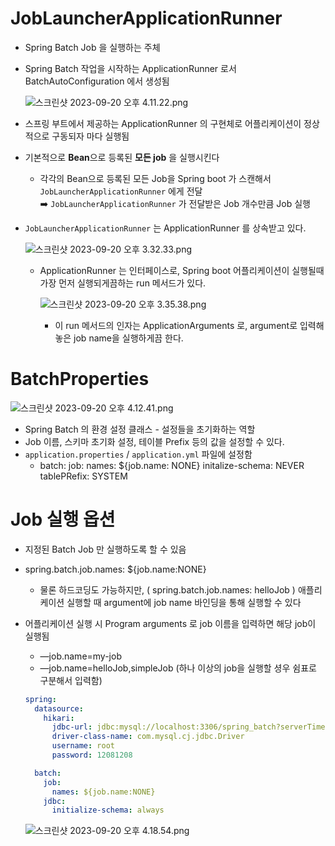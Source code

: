 # JobLauncherApplicationRunner

- Spring Batch Job 을 실행하는 주체
- Spring Batch 작업을 시작하는 ApplicationRunner 로서 BatchAutoConfiguration 에서 생성됨

  ![스크린샷 2023-09-20 오후 4.11.22.png](https://prod-files-secure.s3.us-west-2.amazonaws.com/620a6d8c-eeac-4c90-b691-23b89fd6e153/07e2bd2b-2b53-40d6-965a-afae1b86d027/%E1%84%89%E1%85%B3%E1%84%8F%E1%85%B3%E1%84%85%E1%85%B5%E1%86%AB%E1%84%89%E1%85%A3%E1%86%BA_2023-09-20_%E1%84%8B%E1%85%A9%E1%84%92%E1%85%AE_4.11.22.png)

- 스프링 부트에서 제공하는 ApplicationRunner 의 구현체로 어플리케이션이 정상적으로 구동되자 마다 실행됨
- 기본적으로 **Bean**으로 등록된 **모든 job** 을 실행시킨다
    - 각각의 Bean으로 등록된 모든 Job을 Spring boot 가 스캔해서 `JobLauncherApplicationRunner` 에게 전달
      ➡️ `JobLauncherApplicationRunner` 가 전달받은 Job 개수만큼 Job 실행
- `JobLauncherApplicationRunner` 는 ApplicationRunner 를 상속받고 있다.

  ![스크린샷 2023-09-20 오후 3.32.33.png](https://prod-files-secure.s3.us-west-2.amazonaws.com/620a6d8c-eeac-4c90-b691-23b89fd6e153/220971b1-534a-43d2-b060-3e8f4ff2dd8b/%E1%84%89%E1%85%B3%E1%84%8F%E1%85%B3%E1%84%85%E1%85%B5%E1%86%AB%E1%84%89%E1%85%A3%E1%86%BA_2023-09-20_%E1%84%8B%E1%85%A9%E1%84%92%E1%85%AE_3.32.33.png)

    - ApplicationRunner 는 인터페이스로, Spring boot 어플리케이션이 실행될때 가장 먼저 실행되게끔하는 run 메서드가 있다.

      ![스크린샷 2023-09-20 오후 3.35.38.png](https://prod-files-secure.s3.us-west-2.amazonaws.com/620a6d8c-eeac-4c90-b691-23b89fd6e153/e73f189a-d911-4840-bd63-822bacc29bcc/%E1%84%89%E1%85%B3%E1%84%8F%E1%85%B3%E1%84%85%E1%85%B5%E1%86%AB%E1%84%89%E1%85%A3%E1%86%BA_2023-09-20_%E1%84%8B%E1%85%A9%E1%84%92%E1%85%AE_3.35.38.png)

        - 이 run 메서드의 인자는 ApplicationArguments 로, argument로 입력해놓은 job name을 실행하게끔 한다.

# BatchProperties

![스크린샷 2023-09-20 오후 4.12.41.png](https://prod-files-secure.s3.us-west-2.amazonaws.com/620a6d8c-eeac-4c90-b691-23b89fd6e153/2850dd92-7925-410f-bccd-259995474b57/%E1%84%89%E1%85%B3%E1%84%8F%E1%85%B3%E1%84%85%E1%85%B5%E1%86%AB%E1%84%89%E1%85%A3%E1%86%BA_2023-09-20_%E1%84%8B%E1%85%A9%E1%84%92%E1%85%AE_4.12.41.png)

- Spring Batch 의 환경 설정 클래스 - 설정들을 초기화하는 역할
- Job 이름, 스키마 초기화 설정, 테이블 Prefix 등의 값을 설정할 수 있다.
- `application.properties` / `application.yml` 파일에 설정함
    - batch:
      job:
      names: ${job.name: NONE}
      initalize-schema: NEVER
      tablePRefix: SYSTEM

# Job 실행 옵션

- 지정된 Batch Job 만 실행하도록 할 수 있음
- spring.batch.job.names: ${job.name:NONE}
    - 물론 하드코딩도 가능하지만, ( spring.batch.job.names: helloJob )
      애플리케이션 실행할 때 argument에 job name 바인딩을 통해 실행할 수 있다
- 어플리케이션 실행 시 Program arguments 로 job 이름을 입력하면 해당 job이 실행됨
    - —job.name=my-job
    - —job.name=helloJob,simpleJob (하나 이상의 job을 실행할 셩우 쉼표로 구분해서 입력함)

    ```yaml
    spring:
      datasource:
        hikari:
          jdbc-url: jdbc:mysql://localhost:3306/spring_batch?serverTimezone=Asia/Seoul
          driver-class-name: com.mysql.cj.jdbc.Driver
          username: root
          password: 12081208
    
      batch:
        job:
          names: ${job.name:NONE}
        jdbc:
          initialize-schema: always
    ```

  ![스크린샷 2023-09-20 오후 4.18.54.png](https://prod-files-secure.s3.us-west-2.amazonaws.com/620a6d8c-eeac-4c90-b691-23b89fd6e153/72887fc9-88df-405c-9796-56eeb51c89aa/%E1%84%89%E1%85%B3%E1%84%8F%E1%85%B3%E1%84%85%E1%85%B5%E1%86%AB%E1%84%89%E1%85%A3%E1%86%BA_2023-09-20_%E1%84%8B%E1%85%A9%E1%84%92%E1%85%AE_4.18.54.png)